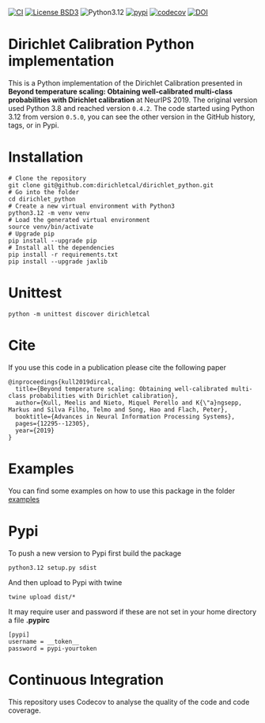 [![CI][ci:b]][ci]
[![License BSD3][license:b]][license]
![Python3.12][python:b]
[![pypi][pypi:b]][pypi]
[![codecov][codecov:b]][codecov]
[![DOI](https://zenodo.org/badge/227004259.svg)](https://zenodo.org/badge/latestdoi/227004259)

[ci]: https://github.com/dirichletcal/dirichlet_python/actions/workflows/ci.yml
[ci:b]: https://github.com/dirichletcal/dirichlet_python/workflows/CI/badge.svg
[license]: https://github.com/dirichletcal/dirichlet_python/blob/master/LICENSE.txt
[license:b]: https://img.shields.io/github/license/dirichletcal/dirichlet_python.svg
[python:b]: https://img.shields.io/badge/python-3.12-blue
[pypi]: https://badge.fury.io/py/dirichletcal
[pypi:b]: https://badge.fury.io/py/dirichletcal.svg
[codecov]: https://codecov.io/gh/dirichletcal/dirichlet_python
[codecov:b]: https://codecov.io/gh/dirichletcal/dirichlet_python/branch/master/graph/badge.svg

# Dirichlet Calibration Python implementation

This is a Python implementation of the Dirichlet Calibration presented in
__Beyond temperature scaling: Obtaining well-calibrated multi-class probabilities
with Dirichlet calibration__ at NeurIPS 2019. The original version used Python
3.8 and reached version `0.4.2`. The code started using Python 3.12 from
version `0.5.0`, you can see the other version in the GitHub history, tags, or
in Pypi.

# Installation

```
# Clone the repository
git clone git@github.com:dirichletcal/dirichlet_python.git
# Go into the folder
cd dirichlet_python
# Create a new virtual environment with Python3
python3.12 -m venv venv
# Load the generated virtual environment
source venv/bin/activate
# Upgrade pip
pip install --upgrade pip
# Install all the dependencies
pip install -r requirements.txt
pip install --upgrade jaxlib
```

# Unittest

```
python -m unittest discover dirichletcal
```


# Cite

If you use this code in a publication please cite the following paper


```
@inproceedings{kull2019dircal,
  title={Beyond temperature scaling: Obtaining well-calibrated multi-class probabilities with Dirichlet calibration},
  author={Kull, Meelis and Nieto, Miquel Perello and K{\"a}ngsepp, Markus and Silva Filho, Telmo and Song, Hao and Flach, Peter},
  booktitle={Advances in Neural Information Processing Systems},
  pages={12295--12305},
  year={2019}
}
```

# Examples

You can find some examples on how to use this package in the folder
[examples](examples)

# Pypi

To push a new version to Pypi first build the package

```
python3.12 setup.py sdist
```

And then upload to Pypi with twine

```
twine upload dist/*
```

It may require user and password if these are not set in your home directory a
file  __.pypirc__

```
[pypi]
username = __token__
password = pypi-yourtoken
```

# Continuous Integration

This repository uses Codecov to analyse the quality of the code and code
coverage.
